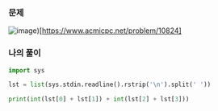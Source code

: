 ### 문제
![image](https://user-images.githubusercontent.com/69138191/201487982-929d2e07-d8ea-4078-a19b-775080d35c47.png))[https://www.acmicpc.net/problem/10824]


### 나의 풀이
```python
import sys

lst = list(sys.stdin.readline().rstrip('\n').split(' '))

print(int(lst[0] + lst[1]) + int(lst[2] + lst[3]))
```
